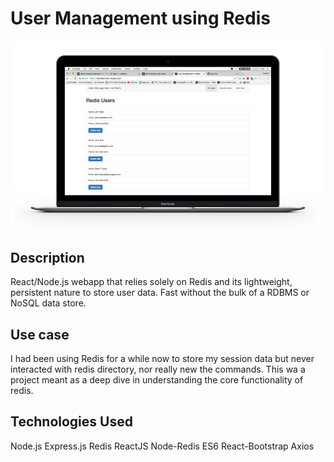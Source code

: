# User Management using Redis

<img src="https://raw.githubusercontent.com/govindrai/redisusers/master/client/public/macbookpro.png" />

## Description
React/Node.js webapp that relies solely on Redis and its lightweight, persistent nature to store user data. Fast without the bulk of a RDBMS or NoSQL data store.

## Use case
I had been using Redis for a while now to store my session data but never interacted with redis directory, nor really new the commands. This wa a project meant as a deep dive in understanding the core functionality of redis.

## Technologies Used
Node.js
Express.js
Redis
ReactJS
Node-Redis
ES6
React-Bootstrap
Axios
